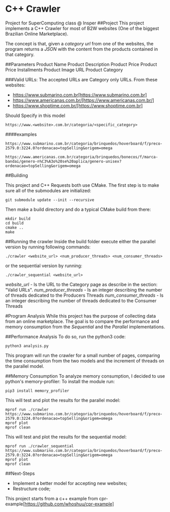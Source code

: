 # C++ Crawler
Project for SuperComputing class @ Insper
##Project
This project implements a C++ Crawler for most of B2W websites (One of the biggest Brazilian Online Marketplace).

The concept is that, given a *category url* from one of the websites, the program returns a *JSON* with the content from the products contained in that category.

##Parameters
Product Name
Product Description
Product Price
Product Price Installments
Product Image URL
Product Category

###Valid URLs:
The accepted URLs are Category only URLs. From these websites:

- https://www.submarino.com.br[https://www.submarino.com.br]
- https://www.americanas.com.br/[https://www.americanas.com.br/]
- https://www.shoptime.com.br/[https://www.shoptime.com.br]

Should Specify in this model
```
https://www.<website>.com.br/categoria/<specific_category>
```
####examples
```
https://www.submarino.com.br/categoria/brinquedos/hoverboard/f/preco-2579.0:3224.0?ordenacao=topSelling&origem=omega

https://www.americanas.com.br/categoria/brinquedos/bonecos/f/marca-bandai/genero-n%C3%A3o%20se%20aplica/genero-unisex?ordenacao=topSelling&origem=omega
```

##Building

This project and C++ Requests both use CMake. The first step is to make sure all of the submodules are initialized:
```
git submodule update --init --recursive
```
Then make a build directory and do a typical CMake build from there:
```
mkdir build
cd build
cmake ..
make
```

##Running the crawler
Inside the build folder execute either the parallel version by running following commands:
```
./crawler <website_url> <num_producer_threads> <num_consumer_threads>
```
or the sequential version by running:
```
./crawler_sequential <website_url>
```
*website_url* - Is the URL to the Category page as describe in the section: "Valid URLs".
*num_producer_threads* - Is an integer describing the number of threads dedicated to the Producers Threads
*num_consumer_threads* - Is an integer describing the number of threads dedicated to the Consumer Threads

#Program Analysis
While this project has the purpose of collecting data from an online marketplace. The goal is to compare the performance and memory consumption from the *Sequential* and the *Parallel* implementations.

##Performance Analysis
To do so, run the python3 code:
```
python3 analysis.py
```
This program will run the crawler for a small number of pages, comparing the time consumption from the two models and the increment of threads on the parallel model.

##Memory Consumption
To analyze memory consumption, I decided to use python's memory-profiler:
To install the module run:
```
pip3 install memory_profiler
```

This will test and plot the results for the parallel model:
```
mprof run ./crawler https://www.submarino.com.br/categoria/brinquedos/hoverboard/f/preco-2579.0:3224.0?ordenacao=topSelling&origem=omega
mprof plot
mprof clean
```

This will test and plot the results for the sequential model:
```
mprof run ./crawler_sequential https://www.submarino.com.br/categoria/brinquedos/hoverboard/f/preco-2579.0:3224.0?ordenacao=topSelling&origem=omega
mprof plot
mprof clean
```

##Next-Steps

- Implement a better model for accepting new websites;
- Restructure code;

This project starts from a c++ example from cpr-example[https://github.com/whoshuu/cpr-example]
